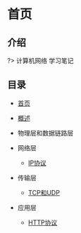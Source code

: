 # 首页

## 介绍

?> 计算机网络 学习笔记

## 目录

* [首页](README.md)
* [概述](sections/1.概述.md)
* 物理层和数据链路层
* 网络层
  * [IP协议](sections/3.网络层/IP协议.md)

* 传输层
  * [TCP和UDP](sections/4.传输层/TCP和UDP.md)
* 应用层
  * [HTTP协议](sections/5.应用层/HTTP协议.md)

